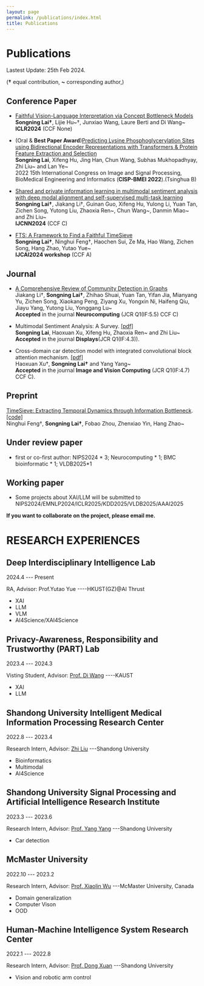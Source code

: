 ```yaml
---
layout: page
permalink: /publications/index.html
title: Publications
---
```


# Publications

Lastest Update: 25th Feb 2024.


(**†** equal contribution, **~** corresponding author,)


## Conference Paper
- [Faithful Vision-Language Interpretation via Concept Bottleneck Models](https://openreview.net/forum?id=rp0EdI8X4e)
<br>**Songning Lai†**, Lijie Hu~†, Junxiao Wang, Laure Berti and Di Wang~<br> **ICLR2024** (CCF None)

- (Oral & **Best Paper Award**)[Predicting Lysine Phosphoglycerylation Sites using Bidirectional Encoder Representations with Transformers & Protein Feature Extraction and Selection](https://ieeexplore.ieee.org/abstract/document/9979871/)
<br>**Songning Lai**, Xifeng Hu, Jing Han, Chun Wang, Subhas Mukhopadhyay, Zhi Liu~ and Lan Ye~<br> 2022 15th International Congress on Image and Signal Processing, BioMedical Engineering and Informatics (**CISP-BMEI 2022**).(Tsinghua B)

- [Shared and private information learning in multimodal sentiment analysis with deep modal alignment and self-supervised multi-task learning](https://arxiv.org/pdf/2305.08473)
<br>**Songning Lai†**, Jiakang Li†, Guinan Guo, Xifeng Hu, Yulong Li, Yuan Tan, Zichen Song, Yutong Liu, Zhaoxia Ren~, Chun Wang~, Danmin Miao~ and Zhi Liu~<br> **IJCNN2024** (CCF C)

- [FTS: A Framework to Find a Faithful TimeSieve](https://arxiv.org/pdf/2405.19647)
<br>**Songning Lai†**, Ninghui Feng†, Haochen Sui, Ze Ma, Hao Wang, Zichen Song, Hang Zhao, Yutao Yue~<br> **IJCAI2024 workshop** (CCF A)

## Journal

- [A Comprehensive Review of Community Detection in Graphs](https://arxiv.org/pdf/2309.11798)
<br>Jiakang Li†, **Songning Lai†**, Zhihao Shuai, Yuan Tan, Yifan Jia, Mianyang Yu, Zichen Song, Xiaokang Peng, Ziyang Xu, Yongxin Ni, Haifeng Qiu, Jiayu Yang, Yutong Liu, Yonggang Lu~<br>
**Accepted** in the journal **Neurocomputing** (JCR Q1(IF:5.5) CCF C)

- Multimodal Sentiment Analysis: A Survey. [[pdf]](https://www.sciencedirect.com/science/article/abs/pii/S0141938223001968) <br>**Songning Lai**, Haoxuan Xu, Xifeng Hu, Zhaoxia Ren~ and Zhi Liu~<br>
**Accepted** in the journal **Displays**(JCR Q1(IF:4.3)).

- Cross-domain car detection model with integrated convolutional block attention mechanism. [[pdf]](https://www.sciencedirect.com/science/article/pii/S0262885623002081) <br>Haoxuan Xu†, **Songning Lai†** and Yang Yang~<br>
**Accepted** in the journal **Image and Vision Computing** (JCR Q1(IF:4.7) CCF C).

## Preprint

[TimeSieve: Extracting Temporal Dynamics through Information Bottleneck](https://arxiv.org/pdf/2406.05036).[\[code\]](https://github.com/xll0328/TimeSieve)
<br> Ninghui Feng†, **Songning Lai†**, Fobao Zhou, Zhenxiao Yin, Hang Zhao~


## Under review paper
- first or co-first author: NIPS2024 * 3; Neurocomputing * 1; BMC bioinformatic * 1; VLDB2025*1


## Working paper
- Some projects about XAI/LLM will be submitted to NIPS2024/EMNLP2024/ICLR2025/KDD2025/VLDB2025/AAAI2025

**If you want to collaborate on the project, please email me.**





#  RESEARCH EXPERIENCES

## Deep Interdisciplinary Intelligence Lab

2024.4 --- Present

RA, Advisor: Prof.Yutao Yue ----HKUST(GZ)@AI Thrust

- XAI
- LLM
- VLM
- AI4Science/XAI4Science

## Privacy-Awareness, Responsibility and Trustworthy (PART) Lab

2023.4 --- 2024.3

Visting Student, Advisor: [Prof. Di Wang](https://cemse.kaust.edu.sa/cs/people/person/di-wang) ----KAUST

- XAI
- LLM

## Shandong University Intelligent Medical Information Processing Research Center

2022.8 --- 2023.4

Research Intern, Advisor: [Zhi Liu](https://faculty.sdu.edu.cn/liuzhi1/zh_CN/index/538797/list/index.htm) ---Shandong University

- Bioinformatics
- Multimodal
- AI4Science

  
## Shandong University Signal Processing and Artificial Intelligence Research Institute

2023.3 --- 2023.6

Research Intern, Advisor: [Prof. Yang Yang](https://faculty.sdu.edu.cn/yangyang/zh_CN/index/11881/list/index.htm) ---Shandong University

- Car detection

## McMaster University

2022.10 --- 2023.2

Research Intern, Advisor: [Prof. Xiaolin Wu](https://faculty.sdu.edu.cn/liuzhi1/zh_CN/index/538797/list/index.htm) ---McMaster University, Canada

- Domain generalization
- Computer Vison
- OOD

## Human-Machine Intelligence System Research Center

2022.1 --- 2022.8

Research Intern, Advisor: [Prof. Dong Xuan](https://web.cse.ohio-state.edu/~xuan.3/) ---Shandong University

- Vision and robotic arm control



